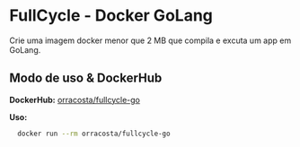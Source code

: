 # FullCycle - Docker GoLang

Crie uma imagem docker menor que 2 MB que compila e excuta um app em GoLang.

## Modo de uso & DockerHub

<b>DockerHub:</b>
[orracosta/fullcycle-go](https://hub.docker.com/r/orracosta/fullcycle-go)

<b>Uso:</b>

```bash
  docker run --rm orracosta/fullcycle-go
```
